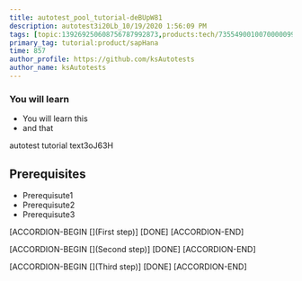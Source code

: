 ```yaml
---
title: autotest_pool_tutorial-deBUpW81
description: autotest3i20Lb_10/19/2020 1:56:09 PM
tags: [topic:139269250608756787992873,products:tech/73554900100700000996,tutorial:experience/advanced]
primary_tag: tutorial:product/sapHana
time: 857
author_profile: https://github.com/ksAutotests
author_name: ksAutotests
---
```

### You will learn
- You will learn this
- and that

autotest tutorial text3oJ63H

## Prerequisites
- Prerequisute1
- Prerequisute2
- Prerequisute3

[ACCORDION-BEGIN [](First step)]
[DONE]
[ACCORDION-END]

[ACCORDION-BEGIN [](Second step)]
[DONE]
[ACCORDION-END]

[ACCORDION-BEGIN [](Third step)]
[DONE]
[ACCORDION-END]

